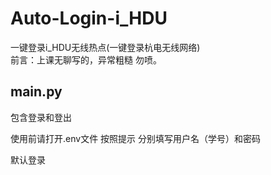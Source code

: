 # Auto-Login-i_HDU
一键登录i_HDU无线热点(一键登录杭电无线网络)  
前言：上课无聊写的，异常粗糙 勿喷。



## main.py 

包含登录和登出

使用前请打开.env文件 按照提示 分别填写用户名（学号）和密码

默认登录

